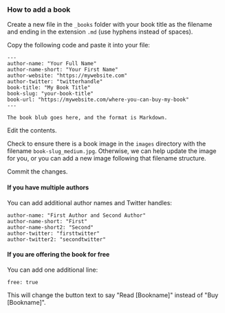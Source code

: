 ### How to add a book

Create a new file in the `_books` folder with your book title as the filename and ending in the extension `.md` (use hyphens instead of spaces).

Copy the following code and paste it into your file:

```
---
author-name: "Your Full Name"
author-name-short: "Your First Name"
author-website: "https://mywebsite.com"
author-twitter: "twitterhandle"
book-title: "My Book Title"
book-slug: "your-book-title"
book-url: "https://mywebsite.com/where-you-can-buy-my-book"
---

The book blub goes here, and the format is Markdown.

```

Edit the contents.

Check to ensure there is a book image in the `images` directory with the filename `book-slug_medium.jpg`. Otherwise, we can help update the image for you, or you can add a new image following that filename structure.

Commit the changes.

#### If you have multiple authors

You can add additional author names and Twitter handles:

```
author-name: "First Author and Second Author"
author-name-short: "First"
author-name-short2: "Second"
author-twitter: "firsttwitter"
author-twitter2: "secondtwitter"
```

#### If you are offering the book for free

You can add one additional line:

```
free: true
```

This will change the button text to say "Read [Bookname]" instead of "Buy [Bookname]".